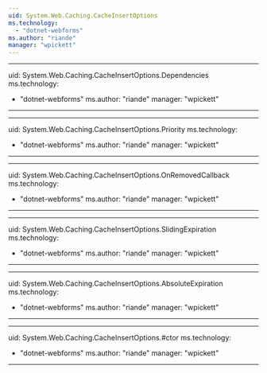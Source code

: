 ```yaml
---
uid: System.Web.Caching.CacheInsertOptions
ms.technology: 
  - "dotnet-webforms"
ms.author: "riande"
manager: "wpickett"
---
```


---
uid: System.Web.Caching.CacheInsertOptions.Dependencies
ms.technology: 
  - "dotnet-webforms"
ms.author: "riande"
manager: "wpickett"
---

---
uid: System.Web.Caching.CacheInsertOptions.Priority
ms.technology: 
  - "dotnet-webforms"
ms.author: "riande"
manager: "wpickett"
---

---
uid: System.Web.Caching.CacheInsertOptions.OnRemovedCallback
ms.technology: 
  - "dotnet-webforms"
ms.author: "riande"
manager: "wpickett"
---

---
uid: System.Web.Caching.CacheInsertOptions.SlidingExpiration
ms.technology: 
  - "dotnet-webforms"
ms.author: "riande"
manager: "wpickett"
---

---
uid: System.Web.Caching.CacheInsertOptions.AbsoluteExpiration
ms.technology: 
  - "dotnet-webforms"
ms.author: "riande"
manager: "wpickett"
---

---
uid: System.Web.Caching.CacheInsertOptions.#ctor
ms.technology: 
  - "dotnet-webforms"
ms.author: "riande"
manager: "wpickett"
---
